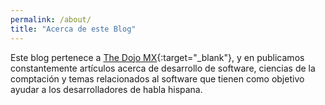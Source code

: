 ```yaml
---
permalink: /about/
title: "Acerca de este Blog"
---
```


Este blog pertenece a [The Dojo MX](https://thedojo.mx){:target="_blank"}, y en publicamos constantemente
artículos acerca de desarrollo de software, ciencias de la comptación y temas relacionados
al software que tienen como objetivo ayudar a los desarrolladores de habla hispana.


